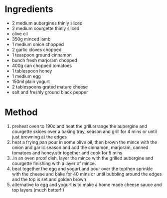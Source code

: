 # Ingredients

-   2 medium aubergines thinly sliced
-   2 medium courgette thinly sliced
-   olive oil
-   350g minced lamb
-   1 medium onion chopped
-   2 garlic cloves chopped
-   1 teaspoon ground cinnamon
-   bunch fresh marjoram chopped
-   400g can chopped tomatoes
-   1 tablespoon honey
-   1 medium egg
-   150ml plain yogurt
-   2 tablespoons grated mature cheese
-   salt and freshly ground black pepper

# Method

1.  preheat oven to 190c and heat the grill.arrange the aubergine and courgette skices over a baking tray, season and grill for 4 mins or until just browning at the edges
2.  heat a frying pan pour in some olive oil, then brown the mince with the onion and garlic.season and add the cinnamon, marjoram, canned tomatoes and honey.stir together and cook for 5 mins
3.  .in an oven proof dish, layer the mince with the grilled aubergine and courgette finishing with a layer of mince.
4.  beat together the egg and yogurt and pour over the topthen sprinkle with the cheese and bake for 40 mins or until bubbling around the edges and the top is set and golden brown
5.  alternative to egg and yogurt is to make a home made cheese sauce and top layers (much better!!)

